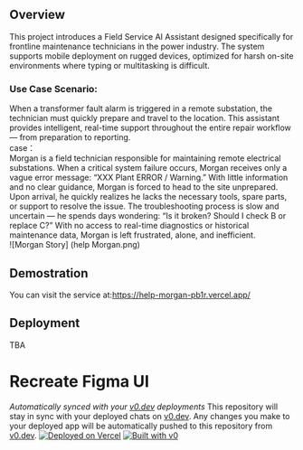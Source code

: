 ## Overview
This project introduces a Field Service AI Assistant designed specifically for frontline maintenance technicians in the power industry. The system supports mobile deployment on rugged devices, optimized for harsh on-site environments where typing or multitasking is difficult.
### Use Case Scenario:
When a transformer fault alarm is triggered in a remote substation, the technician must quickly prepare and travel to the location. This assistant provides intelligent, real-time support throughout the entire repair workflow — from preparation to reporting.  
case：  
Morgan is a field technician responsible for maintaining remote electrical substations. When a critical system failure occurs, Morgan receives only a vague error message: “XXX Plant ERROR / Warning.” With little information and no clear guidance, Morgan is forced to head to the site unprepared. Upon arrival, he quickly realizes he lacks the necessary tools, spare parts, or support to resolve the issue. The troubleshooting process is slow and uncertain — he spends days wondering: “Is it broken? Should I check B or replace C?” With no access to real-time diagnostics or historical maintenance data, Morgan is left frustrated, alone, and inefficient.  
![Morgan Story] (help Morgan.png)

## Demostration
You can visit the service at:https://help-morgan-pb1r.vercel.app/

## Deployment
TBA  




        
 # Recreate Figma UI

*Automatically synced with your [v0.dev](https://v0.dev) deployments*
This repository will stay in sync with your deployed chats on [v0.dev](https://v0.dev).
Any changes you make to your deployed app will be automatically pushed to this repository from [v0.dev](https://v0.dev).
[![Deployed on Vercel](https://img.shields.io/badge/Deployed%20on-Vercel-black?style=for-the-badge&logo=vercel)](https://vercel.com/xsxs-projects-28318aca/v0-recreate-figma-ui)
[![Built with v0](https://img.shields.io/badge/Built%20with-v0.dev-black?style=for-the-badge)](https://v0.dev/chat/projects/iE1L0xHOSBi)
